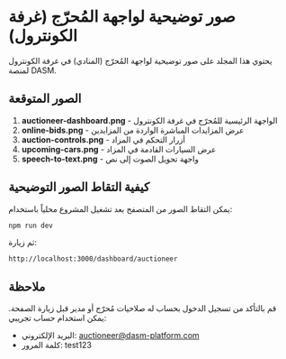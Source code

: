 # صور توضيحية لواجهة المُحرّج (غرفة الكونترول)

يحتوي هذا المجلد على صور توضيحية لواجهة المُحرّج (المنادي) في غرفة الكونترول لمنصة DASM.

## الصور المتوقعة

1. **auctioneer-dashboard.png** - الواجهة الرئيسية للمُحرّج في غرفة الكونترول
2. **online-bids.png** - عرض المزايدات المباشرة الواردة من المزايدين
3. **auction-controls.png** - أزرار التحكم في المزاد
4. **upcoming-cars.png** - عرض السيارات القادمة في المزاد
5. **speech-to-text.png** - واجهة تحويل الصوت إلى نص

## كيفية التقاط الصور التوضيحية

يمكن التقاط الصور من المتصفح بعد تشغيل المشروع محلياً باستخدام:

```bash
npm run dev
```

ثم زيارة:
```
http://localhost:3000/dashboard/auctioneer
```

## ملاحظة

قم بالتأكد من تسجيل الدخول بحساب له صلاحيات مُحرّج أو مدير قبل زيارة الصفحة. يمكن استخدام حساب تجريبي:

- البريد الإلكتروني: auctioneer@dasm-platform.com
- كلمة المرور: test123 